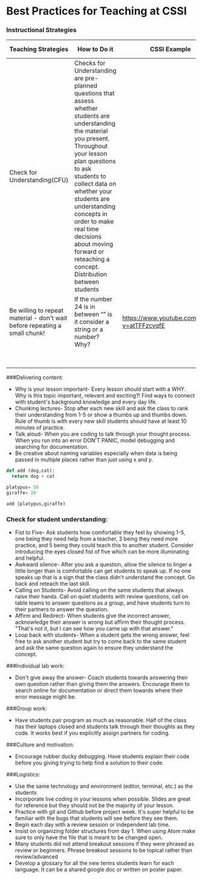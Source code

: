 # Best Practices for Teaching at CSSI
### Instructional Strategies

|Teaching Strategies|How to Do it|CSSI Example|Video Example:|
|---|---|---|---|
| Check for Understanding(CFU)|Checks for Understanding are pre-planned questions that assess whether students are understanding the material you present. Throughout your lesson plan questions to ask students to collect data on whether your students are understanding concepts in order to make real time decisions about moving forward or reteaching a concept. Distribution between students
Be willing to repeat material - don't wait before repeating a small chunk!   |If the number 24 is in between “” is it consider a string or a number? Why? |https://www.youtube.com/watch?v=atTFFzcvqfE   |
|   |   |   |   |
|   |   |   |   |
|   |   |   |   |
|   |   |   |   |
|   |   |   |   |
|   |   |   |   |
|   |   |   |   |
|   |   |   |   |

###Delivering content:

+ Why is your lesson important- Every lesson should start with a WHY. Why is this topic important, relevant and exciting?! Find ways to connect with student's background knowledge and every day life.
+ Chunking lectures- Stop after each new skill and ask the class to rank their understanding from 1-5 or show a thumbs up and thumbs down. Rule of thumb is with every new skill students should have at least 10 minutes of practice.
+ Talk aloud- When you are coding to talk through your thought process. When you run into an error DON'T PANIC, model debugging and searching for documentation.
+ Be creative about naming variables especially when data is being passed in multiple places rather than just using x and y.

```python  
def add (dog,cat):
  return dog + cat

platypus= 50
giraffe= 20

add (platypus,giraffe)
```

### Check for student understanding:

+ Fist to Five- Ask students how comfortable they feel by showing 1-5, one being they need help from a teacher, 3 being they need more practice, and 5 being they could teach this to another student. Consider introducing the eyes closed fist of five which can be more illuminating and helpful.
+ Awkward silence- After you ask a question, allow the silence to linger a little longer than is comfortable can get students to speak up. If no one speaks up that is a sign that the class didn't understand the concept. Go back and reteach the last skill.
+ Calling on Students- Avoid calling on the same students that always raise their hands. Call on quiet students with review questions, call on table teams to answer questions as a group, and have students turn to their partners to answer the question.
+ Affirm and Redirect- When students give the incorrect answer, acknowledge their answer is wrong but affirm their thought process. "That's not it, but I can see how you came up with that answer."
+ Loop back with students- When a student gets the wrong answer, feel free to ask another student but try to come back to the same student and ask the same question again to ensure they understand the concept.

###Individual lab work:

+ Don't give away the answer- Coach students towards answering their own question rather than giving them the answers. Encourage them to search online for documentation or direct them towards where their error message might be.

###Group work:

+ Have students pair program as much as reasonable. Half of the class has their laptops closed and students talk through their thoughts as they code. It works best if you explicitly assign partners for coding.

###Culture and motivation:

+ Encourage rubber ducky debugging. Have students explain their code before you giving trying to help find a solution to their code.

###Logistics:

+ Use the same technology and environment (editor, terminal, etc.) as the students
+ Incorporate live coding in your lessons when possible. Slides are great for reference but they should not be the majority of your lesson.
+ Practice with git and Github before project week. It's super helpful to be familiar with the bugs that students will see before they see them.
+ Begin each day with a review session or independent lab time.
+ Insist on organizing folder structures from day 1. When using Atom make sure to only have the file that is meant to be changed open.
+  Many students did not attend breakout sessions if they were phrased as review or beginners. Phrase breakout sessions to be topical rather than review/advanced
+ Develop a glossary for all the new terms students learn for each language. It can be a shared google doc or written on poster paper.
